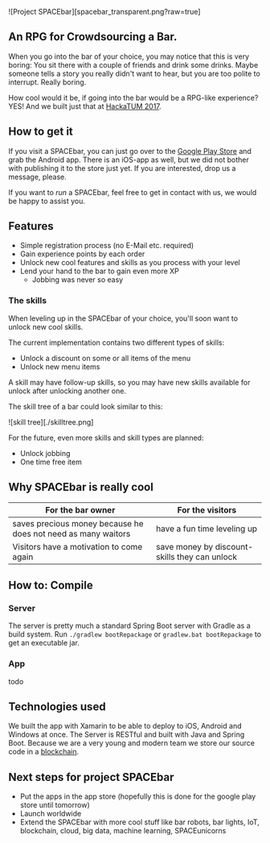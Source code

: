 ![Project SPACEbar][spacebar_transparent.png?raw=true]

## An RPG for Crowdsourcing a Bar.

When you go into the bar of your choice, you may notice that this is very boring:
You sit there with a couple of friends and drink some drinks.
Maybe someone tells a story you really didn't want to hear, but you are too polite to interrupt.
Really boring.

How cool would it be, if going into the bar would be a RPG-like experience?
YES!
And we built just that at [HackaTUM 2017](https://hack.tum.de/).

## How to get it

If you visit a SPACEbar, you can just go over to the [Google Play Store]() and grab the Android app.
There is an iOS-app as well, but we did not bother with publishing it to the store just yet.
If you are interested, drop us a message, please.

If you want to _run_ a SPACEbar, feel free to get in contact with us, we would be happy to assist you.

## Features

- Simple registration process (no E-Mail etc. required)
- Gain experience points by each order
- Unlock new cool features and skills as you process with your level
- Lend your hand to the bar to gain even more XP
  - Jobbing was never so easy

### The skills

When leveling up in the SPACEbar of your choice, you'll soon want to unlock new cool skills.

The current implementation contains two different types of skills:
- Unlock a discount on some or all items of the menu
- Unlock new menu items

A skill may have follow-up skills, so you may have new skills available for unlock after unlocking another one.

The skill tree of a bar could look similar to this:

![skill tree][./skilltree.png]

For the future, even more skills and skill types are planned:

- Unlock jobbing
- One time free item

## Why SPACEbar is really cool

| For the bar owner | For the visitors |
|-------------------|------------------|
| saves precious money because he does not need as many waitors | have a fun time leveling up |
| Visitors have a motivation to come again | save money by discount-skills they can unlock |

## How to: Compile

### Server

The server is pretty much a standard Spring Boot server with Gradle as a build system.
Run `./gradlew bootRepackage` or `gradlew.bat bootRepackage` to get an executable jar.

### App

todo

## Technologies used

We built the app with Xamarin to be able to deploy to iOS, Android and Windows at once.
The Server is RESTful and built with Java and Spring Boot.
Because we are a very young and modern team we store our source code in a [blockchain](https://github.com/lacinoire/project-spacebar).

## Next steps for project SPACEbar
- Put the apps in the app store (hopefully this is done for the google play store until tomorrow)
- Launch worldwide
- Extend the SPACEbar with more cool stuff like bar robots, bar lights, IoT, blockchain, cloud, big data, machine learning, SPACEunicorns
